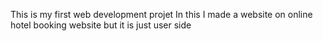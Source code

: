 This is my first web development projet
In this I made a website on online hotel booking website but it is just user side 
